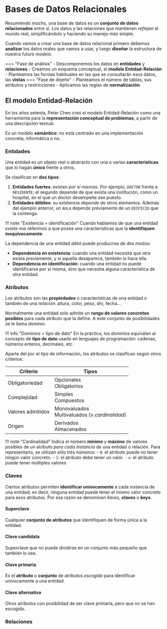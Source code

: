 # Bases de Datos Relacionales

Resumiendo mucho, una base de datos es un **conjunto de datos relacionados** entre sí. Los datos y las relaciones que mantienen _reflejan_ el mundo real, simplificándolo y haciendo su manejo más simple.

Cuando vamos a crear una base de datos relacional primero debemos **analizar** los datos reales que vamos a usar, y luego **diseñar** la estructura de nuestra futuro _modelo_.

=== "Fase de análisis"
    - Descomponemos los datos en **entidades** y **relaciones**
    - Creamos un esquema conceptual, el **modelo Entidad-Relación**
    - Planteamos las formas habituales en las que se consultarán esos datos, las **vistas**
=== "Fase de diseño"
    - Planteamos el número de tablas, sus atributos y restricciones
    - Aplicamos las reglas de **normalización**

## El modelo Entidad-Relación

En los años setenta, Peter Chen creó el modelo Entidad-Relación como una herramienta para la **representación conceptual de problemas**, a partir de una descripción textual.

Es un modelo **semántico**: no está centrado en una implementación concreta, informática o no.

### Entidades

Una entidad es un objeto real o abstracto con una o varias **características** que lo hagan **único** frente a otros.

Se clasifican en **dos tipos**:

1. **Entidades fuertes**: existen _por sí mismas_. Por ejemplo, `DOCTOR` frente a `RESIDENTE`; el segundo depende de que exista una institución, como un hospital, en el que un doctor desempeñe ese puesto.
2. **Entidades débiles**: su existencia _depende_ de otros elementos. Además del ejemplo anterior, un `AULA` depende previamente de un `EDIFICIO` que la contenga.

!!! note "Existencia = identificación"
    Cuando hablamos de que una entidad _exista_ nos referimos a que posea una características que la **identifiquen inequívocamente**.

La dependencia de una entidad débil puede producirse de dos modos:

- **Dependencia en existencia**: cuando una entidad necesita que otra exista previamente, y si aquella desaparece, también lo hace ella.
- **Dependencia en identificación**: cuando una entidad no puede identificarse por sí misma, sino que necesita alguna característica de otra entidad.

### Atributos

Los atributos son las **propiedades** o características de una entidad o también de una _relación_: altura, color, peso, dni, fecha...

Normalmente una entidad solo admite un **rango de valores concretos posibles** para cada atributo que la define. A este conjunto de posibilidades se le llama _dominio_.

!!! info "Dominios = tipo de dato"
    En la práctica, los _dominios_ equivalen al concepto de **tipo de dato** usado en lenguajes de programación: cadenas, números enteros, decimales, etc.

Aparte del por el tipo de información, los atributos se clasifican según otros criterios:

| Criterio          | Tipos                                            |
|-------------------|--------------------------------------------------|
| Obligatoriedad    | Opcionales<br>Obligatorios                       |
| Complejidad       | Simples<br>Compuestos                            |
| Valores admitidos | Monovaluados<br>Multivaluados (v._cardinalidad_) |
| Origen            | Derivados<br>Almacenados                         |

!!! note "Cardinalidad"
    Indica el número **mínimo** y **máximo** de valores posibles de un atributo _para cada instancia_ de una entidad o relación. Para representarlo, se utilizan sólo trés números:
    - `0`: el atributo puede no tener ningún valor concreto.
    - `1`: el atributo debe tener un valor.
    - `n`: el atributo puede tener múltiples valores

### Claves

Ciertos atributos permiten **identificar unívocamente** a cada instancia de una entidad; es decir, ninguna entidad puede tener el mismo valor concreto para esos atributos. Por esa razón se denominan _llaves_, **claves** o **keys**. 

#### Superclave
Cualquier **conjunto de atributos** que identifiquen de forma única a la entidad.

#### Clave candidata
Superclave que no puede dividirse en un conjunto más pequeño que también lo sea.

#### Clave primaria
Es el **atributo** o **conjunto** de atributos _escogido_ para identificar unívocamente a una entidad.

#### Clave alternativa
Otros atributos con posibilidad de ser clave primaria, pero que no se han escogido.

### Relaciones

